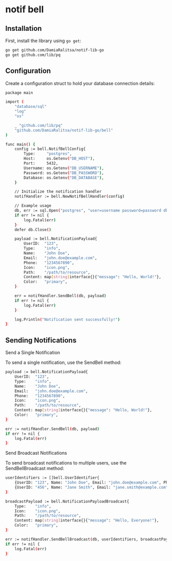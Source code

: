 # notif bell

## Installation

First, install the library using `go get`:

```sh
go get github.com/DamiaRalitsa/notif-lib-go
go get github.com/lib/pq
```

## Configuration

Create a configuration struct to hold your database connection details:

```sh
package main

import (
    "database/sql"
    "log"
    "os"

    _ "github.com/lib/pq"
    "github.com/DamiaRalitsa/notif-lib-go/bell"
)

func main() {
    config := bell.NotifBellConfig{
        Type:     "postgres",
        Host:     os.Getenv("DB_HOST"),
		Port:     5432,
        Username: os.Getenv("DB_USERNAME"),
        Password: os.Getenv("DB_PASSWORD"),
        Database: os.Getenv("DB_DATABASE"),
    }

    // Initialize the notification handler
    notifHandler := bell.NewNotifBellHandler(config)

    // Example usage
    db, err := sql.Open("postgres", "user=username password=password dbname=database sslmode=disable")
    if err != nil {
        log.Fatal(err)
    }
    defer db.Close()

    payload := bell.NotificationPayload{
        UserID:  "123",
        Type:    "info",
        Name:    "John Doe",
        Email:   "john.doe@example.com",
        Phone:   "1234567890",
        Icon:    "icon.png",
        Path:    "/path/to/resource",
        Content: map[string]interface{}{"message": "Hello, World!"},
        Color:   "primary",
    }

    err = notifHandler.SendBell(db, payload)
    if err != nil {
        log.Fatal(err)
    }

    log.Println("Notification sent successfully!")
}
```

## Sending Notifications

Send a Single Notification

To send a single notification, use the SendBell method:

```sh
payload := bell.NotificationPayload{
    UserID:  "123",
    Type:    "info",
    Name:    "John Doe",
    Email:   "john.doe@example.com",
    Phone:   "1234567890",
    Icon:    "icon.png",
    Path:    "/path/to/resource",
    Content: map[string]interface{}{"message": "Hello, World!"},
    Color:   "primary",
}

err := notifHandler.SendBell(db, payload)
if err != nil {
    log.Fatal(err)
}
```

Send Broadcast Notifications

To send broadcast notifications to multiple users, use the SendBellBroadcast method:
```sh
userIdentifiers := []bell.UserIdentifier{
    {UserID: "123", Name: "John Doe", Email: "john.doe@example.com", Phone: "1234567890"},
    {UserID: "456", Name: "Jane Smith", Email: "jane.smith@example.com", Phone: "0987654321"},
}

broadcastPayload := bell.NotificationPayloadBroadcast{
    Type:    "info",
    Icon:    "icon.png",
    Path:    "/path/to/resource",
    Content: map[string]interface{}{"message": "Hello, Everyone!"},
    Color:   "primary",
}

err := notifHandler.SendBellBroadcast(db, userIdentifiers, broadcastPayload)
if err != nil {
    log.Fatal(err)
}
```

